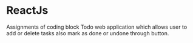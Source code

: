# ReactJs
Assignments of coding block
Todo web application which allows user to add or delete tasks also mark as done or undone through button.
